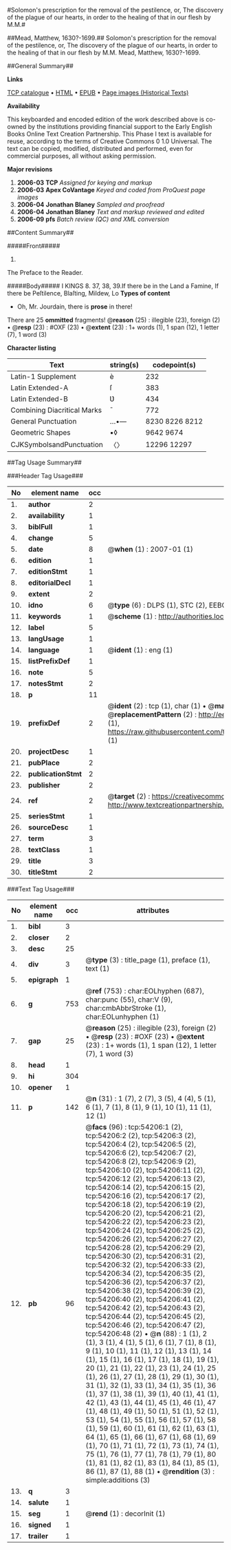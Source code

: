 #Solomon's prescription for the removal of the pestilence, or, The discovery of the plague of our hearts, in order to the healing of that in our flesh by M.M.#

##Mead, Matthew, 1630?-1699.##
Solomon's prescription for the removal of the pestilence, or, The discovery of the plague of our hearts, in order to the healing of that in our flesh by M.M.
Mead, Matthew, 1630?-1699.

##General Summary##

**Links**

[TCP catalogue](http://www.ota.ox.ac.uk/tcp/)  • 
[HTML](http://tei.it.ox.ac.uk/tcp/Texts-HTML/free/A50/A50491.html)  • 
[EPUB](http://tei.it.ox.ac.uk/tcp/Texts-EPUB/free/A50/A50491.epub) • 
[Page images (Historical Texts)](https://data.historicaltexts.jisc.ac.uk/view?pubId=eebo-12111286e&pageId=eebo-12111286e-54206-1)

**Availability**

This keyboarded and encoded edition of the
	       work described above is co-owned by the institutions
	       providing financial support to the Early English Books
	       Online Text Creation Partnership. This Phase I text is
	       available for reuse, according to the terms of Creative
	       Commons 0 1.0 Universal. The text can be copied,
	       modified, distributed and performed, even for
	       commercial purposes, all without asking permission.

**Major revisions**

1. __2006-03__ __TCP__ *Assigned for keying and markup*
1. __2006-03__ __Apex CoVantage__ *Keyed and coded from ProQuest page images*
1. __2006-04__ __Jonathan Blaney__ *Sampled and proofread*
1. __2006-04__ __Jonathan Blaney__ *Text and markup reviewed and edited*
1. __2006-09__ __pfs__ *Batch review (QC) and XML conversion*

##Content Summary##

#####Front#####

1. 
The Preface to the Reader.

#####Body#####
I KINGS 8. 37, 38, 39.If there be in the Land a Famine, If there be Peſtilence, Blaſting, Mildew, Lo
**Types of content**

  * Oh, Mr. Jourdain, there is **prose** in there!

There are 25 **ommitted** fragments! 
 @__reason__ (25) : illegible (23), foreign (2)  •  @__resp__ (23) : #OXF (23)  •  @__extent__ (23) : 1+ words (1), 1 span (12), 1 letter (7), 1 word (3)

**Character listing**


|Text|string(s)|codepoint(s)|
|---|---|---|
|Latin-1 Supplement|è|232|
|Latin Extended-A|ſ|383|
|Latin Extended-B|Ʋ|434|
|Combining             Diacritical Marks|̄|772|
|General Punctuation|…•—|8230 8226 8212|
|Geometric Shapes|▪◊|9642 9674|
|CJKSymbolsandPunctuation|〈〉|12296 12297|

##Tag Usage Summary##

###Header Tag Usage###

|No|element name|occ|attributes|
|---|---|---|---|
|1.|__author__|2||
|2.|__availability__|1||
|3.|__biblFull__|1||
|4.|__change__|5||
|5.|__date__|8| @__when__ (1) : 2007-01 (1)|
|6.|__edition__|1||
|7.|__editionStmt__|1||
|8.|__editorialDecl__|1||
|9.|__extent__|2||
|10.|__idno__|6| @__type__ (6) : DLPS (1), STC (2), EEBO-CITATION (1), OCLC (1), VID (1)|
|11.|__keywords__|1| @__scheme__ (1) : http://authorities.loc.gov/ (1)|
|12.|__label__|5||
|13.|__langUsage__|1||
|14.|__language__|1| @__ident__ (1) : eng (1)|
|15.|__listPrefixDef__|1||
|16.|__note__|5||
|17.|__notesStmt__|2||
|18.|__p__|11||
|19.|__prefixDef__|2| @__ident__ (2) : tcp (1), char (1)  •  @__matchPattern__ (2) : ([0-9\-]+):([0-9IVX]+) (1), (.+) (1)  •  @__replacementPattern__ (2) : http://eebo.chadwyck.com/downloadtiff?vid=$1&page=$2 (1), https://raw.githubusercontent.com/textcreationpartnership/Texts/master/tcpchars.xml#$1 (1)|
|20.|__projectDesc__|1||
|21.|__pubPlace__|2||
|22.|__publicationStmt__|2||
|23.|__publisher__|2||
|24.|__ref__|2| @__target__ (2) : https://creativecommons.org/publicdomain/zero/1.0/ (1), http://www.textcreationpartnership.org/docs/. (1)|
|25.|__seriesStmt__|1||
|26.|__sourceDesc__|1||
|27.|__term__|3||
|28.|__textClass__|1||
|29.|__title__|3||
|30.|__titleStmt__|2||


###Text Tag Usage###

|No|element name|occ|attributes|
|---|---|---|---|
|1.|__bibl__|3||
|2.|__closer__|2||
|3.|__desc__|25||
|4.|__div__|3| @__type__ (3) : title_page (1), preface (1), text (1)|
|5.|__epigraph__|1||
|6.|__g__|753| @__ref__ (753) : char:EOLhyphen (687), char:punc (55), char:V (9), char:cmbAbbrStroke (1), char:EOLunhyphen (1)|
|7.|__gap__|25| @__reason__ (25) : illegible (23), foreign (2)  •  @__resp__ (23) : #OXF (23)  •  @__extent__ (23) : 1+ words (1), 1 span (12), 1 letter (7), 1 word (3)|
|8.|__head__|1||
|9.|__hi__|304||
|10.|__opener__|1||
|11.|__p__|142| @__n__ (31) : 1 (7), 2 (7), 3 (5), 4 (4), 5 (1), 6 (1), 7 (1), 8 (1), 9 (1), 10 (1), 11 (1), 12 (1)|
|12.|__pb__|96| @__facs__ (96) : tcp:54206:1 (2), tcp:54206:2 (2), tcp:54206:3 (2), tcp:54206:4 (2), tcp:54206:5 (2), tcp:54206:6 (2), tcp:54206:7 (2), tcp:54206:8 (2), tcp:54206:9 (2), tcp:54206:10 (2), tcp:54206:11 (2), tcp:54206:12 (2), tcp:54206:13 (2), tcp:54206:14 (2), tcp:54206:15 (2), tcp:54206:16 (2), tcp:54206:17 (2), tcp:54206:18 (2), tcp:54206:19 (2), tcp:54206:20 (2), tcp:54206:21 (2), tcp:54206:22 (2), tcp:54206:23 (2), tcp:54206:24 (2), tcp:54206:25 (2), tcp:54206:26 (2), tcp:54206:27 (2), tcp:54206:28 (2), tcp:54206:29 (2), tcp:54206:30 (2), tcp:54206:31 (2), tcp:54206:32 (2), tcp:54206:33 (2), tcp:54206:34 (2), tcp:54206:35 (2), tcp:54206:36 (2), tcp:54206:37 (2), tcp:54206:38 (2), tcp:54206:39 (2), tcp:54206:40 (2), tcp:54206:41 (2), tcp:54206:42 (2), tcp:54206:43 (2), tcp:54206:44 (2), tcp:54206:45 (2), tcp:54206:46 (2), tcp:54206:47 (2), tcp:54206:48 (2)  •  @__n__ (88) : 1 (1), 2 (1), 3 (1), 4 (1), 5 (1), 6 (1), 7 (1), 8 (1), 9 (1), 10 (1), 11 (1), 12 (1), 13 (1), 14 (1), 15 (1), 16 (1), 17 (1), 18 (1), 19 (1), 20 (1), 21 (1), 22 (1), 23 (1), 24 (1), 25 (1), 26 (1), 27 (1), 28 (1), 29 (1), 30 (1), 31 (1), 32 (1), 33 (1), 34 (1), 35 (1), 36 (1), 37 (1), 38 (1), 39 (1), 40 (1), 41 (1), 42 (1), 43 (1), 44 (1), 45 (1), 46 (1), 47 (1), 48 (1), 49 (1), 50 (1), 51 (1), 52 (1), 53 (1), 54 (1), 55 (1), 56 (1), 57 (1), 58 (1), 59 (1), 60 (1), 61 (1), 62 (1), 63 (1), 64 (1), 65 (1), 66 (1), 67 (1), 68 (1), 69 (1), 70 (1), 71 (1), 72 (1), 73 (1), 74 (1), 75 (1), 76 (1), 77 (1), 78 (1), 79 (1), 80 (1), 81 (1), 82 (1), 83 (1), 84 (1), 85 (1), 86 (1), 87 (1), 88 (1)  •  @__rendition__ (3) : simple:additions (3)|
|13.|__q__|3||
|14.|__salute__|1||
|15.|__seg__|1| @__rend__ (1) : decorInit (1)|
|16.|__signed__|1||
|17.|__trailer__|1||

